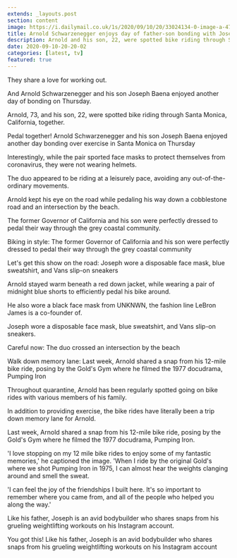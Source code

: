 ```yaml
---
extends: _layouts.post
section: content
image: https://i.dailymail.co.uk/1s/2020/09/10/20/33024134-0-image-a-47_1599764449097.jpg 
title: Arnold Schwarzenegger enjoys day of father-son bonding with Joseph Baena 
description: Arnold and his son, 22, were spotted bike riding through Santa Monica, California, together. While the pair wore face masks to protect themselves from coronavirus, they were not wearing helmets. 
date: 2020-09-10-20-20-02 
categories: [latest, tv] 
featured: true 
--- 
```

They share a love for working out.

And Arnold Schwarzenegger and his son Joseph Baena enjoyed another day of bonding on Thursday.

Arnold, 73, and his son, 22, were spotted bike riding through Santa Monica, California, together. 

Pedal together! Arnold Schwarzenegger and his son Joseph Baena enjoyed another day bonding over exercise in Santa Monica on Thursday

Interestingly, while the pair sported face masks to protect themselves from coronavirus, they were not wearing helmets.

The duo appeared to be riding at a leisurely pace, avoiding any out-of-the-ordinary movements.

Arnold kept his eye on the road while pedaling his way down a cobblestone road and an intersection by the beach.

The former Governor of California and his son were perfectly dressed to pedal their way through the grey coastal community.

Biking in style: The former Governor of California and his son were perfectly dressed to pedal their way through the grey coastal community

Let's get this show on the road: Joseph wore a disposable face mask, blue sweatshirt, and Vans slip-on sneakers

Arnold stayed warm beneath a red down jacket, while wearing a pair of midnight blue shorts to efficiently pedal his bike around.  

He also wore a black face mask from UNKNWN, the fashion line LeBron James is a co-founder of.

Joseph wore a disposable face mask, blue sweatshirt, and Vans slip-on sneakers.

Careful now: The duo crossed an intersection by the beach 

Walk down memory lane: Last week, Arnold shared a snap from his 12-mile bike ride, posing by the Gold's Gym where he filmed the 1977 docudrama, Pumping Iron

Throughout quarantine, Arnold has been regularly spotted going on bike rides with various members of his family.

In addition to providing exercise, the bike rides have literally been a trip down memory lane for Arnold.

Last week, Arnold shared a snap from his 12-mile bike ride, posing by the Gold's Gym where he filmed the 1977 docudrama, Pumping Iron.

'I love stopping on my 12 mile bike rides to enjoy some of my fantastic memories,' he captioned the image. 'When I ride by the original Gold's where we shot Pumping Iron in 1975, I can almost hear the weights clanging around and smell the sweat.

'I can feel the joy of the friendships I built here. It's so important to remember where you came from, and all of the people who helped you along the way.'

Like his father, Joseph is an avid bodybuilder who shares snaps from his grueling weightlifting workouts on his Instagram account.  

You got this! Like his father, Joseph is an avid bodybuilder who shares snaps from his grueling weightlifting workouts on his Instagram account

